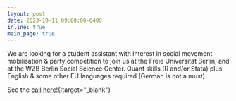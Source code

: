 ```yaml
---
layout: post
date: 2023-10-11 09:00:00-0400
inline: true
main_page: true
---
```


We are looking for a student assistant with interest in social movement mobilisation & party competition to join us at the Freie Universität Berlin, and at the WZB Berlin Social Science Center. Quant skills (R and/or Stata) plus English & some other EU languages required (German is not a must). 


See the [call here!](https://www.fu-berlin.de/universitaet/beruf-karriere/jobs/stud/15_fb-politik-und-sozialwissenschaften/PS-SHK-Lichtenberg-2023-D.html){:target="_blank"} 
